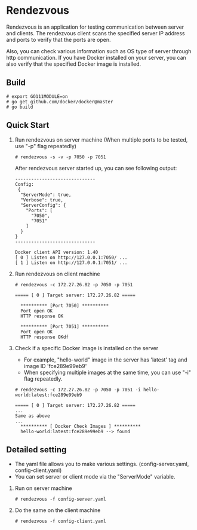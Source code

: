 # **Rendezvous**

Rendezvous is an application for testing communication between server and clients. The rendezvous client scans the specified server IP address and ports to verify that the ports are open. 

Also, you can check various information such as OS type of server through http communication. If you have Docker installed on your server, you can also verify that the specified Docker image is installed.

## Build

```
# export GO111MODULE=on
# go get github.com/docker/docker@master
# go build
```

## Quick Start

1. Run rendezvous on server machine 
   (When multiple ports to be tested, use "-p" flag repeatedly)

   ```
   # rendezvous -s -v -p 7050 -p 7051
   ```

   After rendezvous server started up,  you can see following output:

   ```
   ------------------------------
   Config:
    {
     "ServerMode": true,
     "Verbose": true,
     "ServerConfig": {
       "Ports": [
         "7050",
         "7051"
       ]
     }
   }
   ------------------------------
   
   Docker client API version: 1.40
   [ 0 ] Listen on http://127.0.0.1:7050/ ...
   [ 1 ] Listen on http://127.0.0.1:7051/ ...
   ```

2. Run rendezvous on client machine

   ```
   # rendezvous -c 172.27.26.82 -p 7050 -p 7051
   ```

   ```
   ===== [ 0 ] Target server: 172.27.26.82 =====
   
     ********** [Port 7050] **********
     Port open OK
     HTTP response OK
   
     ********** [Port 7051] **********
     Port open OK
     HTTP response OKdf
   ```

3. Check if a specific Docker image is installed on the server

   - For example, "hello-world" image in the server has 'latest' tag and image ID 'fce289e99eb9'
   - When specifying multiple images at the same time, you can use "-i" flag repeatedly.

   ```
   # rendezvous -c 172.27.26.82 -p 7050 -p 7051 -i hello-world:latest:fce289e99eb9
   ```

   ```
   ===== [ 0 ] Target server: 172.27.26.82 =====
   ...
   Same as above
   ...
     ********** [ Docker Check Images ] **********
     hello-world:latest:fce289e99eb9 --> found
   ```

## Detailed setting

- The yaml file allows you to make various settings. (config-server.yaml, config-client.yaml)
- You can set server or client mode via the "ServerMode" variable.

1. Run on server machine

   ```
   # rendezvous -f config-server.yaml
   ```

2. Do the same on the client machine

   ```
   # rendezvous -f config-client.yaml
   ```

   
